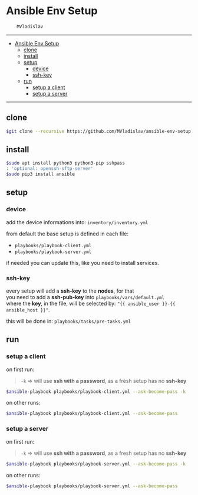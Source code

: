 # Ansible Env Setup

```sh
    MVladislav
```

---

- [Ansible Env Setup](#ansible-env-setup)
  - [clone](#clone)
  - [install](#install)
  - [setup](#setup)
    - [device](#device)
    - [ssh-key](#ssh-key)
  - [run](#run)
    - [setup a client](#setup-a-client)
    - [setup a server](#setup-a-server)

---

## clone

```sh
$git clone --recursive https://github.com/MVladislav/ansible-env-setup.git
```

## install

```sh
$sudo apt install python3 python3-pip sshpass
: 'optional: openssh-sftp-server'
$sudo pip3 install ansible
```

## setup

### device

add the device informations into: `inventory/inventory.yml`

from default the base setup is defined in each file:

- `playbooks/playbook-client.yml`
- `playbooks/playbook-server.yml`

if needed you can update this, like you need to install services.

### ssh-key

every setup will add a **ssh-key** to the **nodes**, for that</br>
you need to add a **ssh-pub-key** into `playbooks/vars/default.yml`</br>
where the **key**, in the file, will be selected by: `"{{ ansible_user }}-{{ ansible_host }}"`.

this will be done in: `playbooks/tasks/pre-tasks.yml`

## run

### setup a client

on first run:

> `-k` => will use **ssh with a password**, as a fresh setup has no **ssh-key**

```sh
$ansible-playbook playbooks/playbook-client.yml --ask-become-pass -k
```

on other runs:

```sh
$ansible-playbook playbooks/playbook-client.yml --ask-become-pass
```

### setup a server

on first run:

> `-k` => will use **ssh with a password**, as a fresh setup has no **ssh-key**

```sh
$ansible-playbook playbooks/playbook-server.yml --ask-become-pass -k
```

on other runs:

```sh
$ansible-playbook playbooks/playbook-server.yml --ask-become-pass
```

